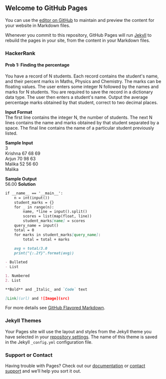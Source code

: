 ## Welcome to GitHub Pages

You can use the [editor on GitHub](https://github.com/Piyushmittal2192/Python-Prgoramming/edit/master/README.md) to maintain and preview the content for your website in Markdown files.

Whenever you commit to this repository, GitHub Pages will run [Jekyll](https://jekyllrb.com/) to rebuild the pages in your site, from the content in your Markdown files.

### HackerRank
#### Prob 1: Finding the percentage

You have a record of N students. Each record contains the student's name, and their percent marks in Maths, Physics and Chemistry. The marks can be floating values. The user enters some integer N followed by the names and marks for N students. You are required to save the record in a dictionary data type. The user then enters a student's name. Output the average percentage marks obtained by that student, correct to two decimal places. <br> 

<b>Input Format</b><br> 
The first line contains the integer N, the number of students. The next N lines contains the name and marks obtained by that student separated by a space. The final line contains the name of a particular student previously listed.<br> 

<b>Sample Input</b> <br> 
3 <br> 
Krishna 67 68 69 <br> 
Arjun 70 98 63 <br>
Malika 52 56 60 <br>
Malika <br> 

<b>Sample Output </b> <br> 
56.00
<b>Solution</b> <br>
```markdown
if __name__ == '__main__':
    n = int(input())
    student_marks = {}
    for _ in range(n):
        name, *line = input().split()
        scores = list(map(float, line))
        student_marks[name] = scores
    query_name = input()
    total = 0
    for marks in student_marks[query_name]:
        total = total + marks
    
    avg = total/3.0
    print("{:.2f}".format(avg))
```

```markdown
- Bulleted
- List

1. Numbered
2. List

**Bold** and _Italic_ and `Code` text

[Link](url) and ![Image](src)
```

For more details see [GitHub Flavored Markdown](https://guides.github.com/features/mastering-markdown/).

### Jekyll Themes

Your Pages site will use the layout and styles from the Jekyll theme you have selected in your [repository settings](https://github.com/Piyushmittal2192/Python-Prgoramming/settings). The name of this theme is saved in the Jekyll `_config.yml` configuration file.

### Support or Contact

Having trouble with Pages? Check out our [documentation](https://help.github.com/categories/github-pages-basics/) or [contact support](https://github.com/contact) and we’ll help you sort it out.
